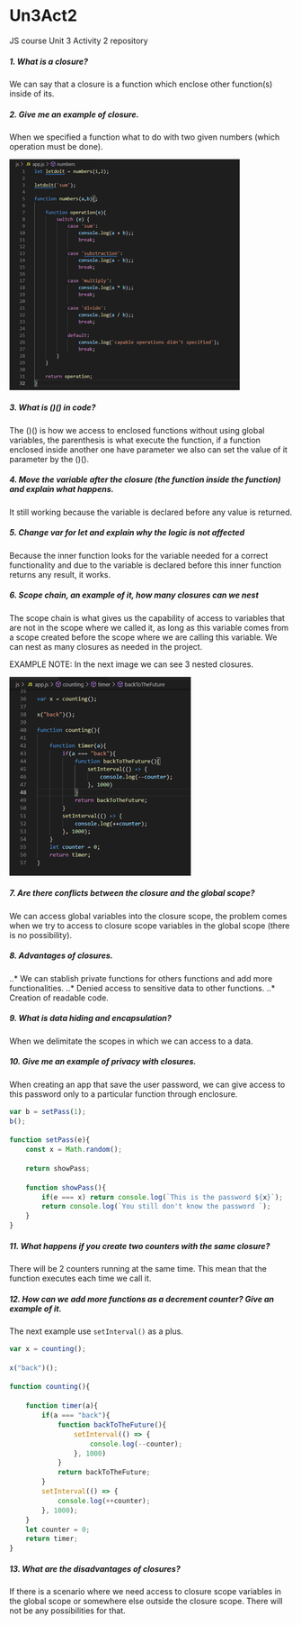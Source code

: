 # Un3Act2
JS course Unit 3 Activity 2 repository

##### 1. What is a closure?
We can say that a closure is a function which enclose other function(s) inside of its.

##### 2. Give me an example of closure.
When we specified a function what to do with two given numbers (which operation must be done).

![alt text](https://github.com/DanielAgueroKsquaregroup/Un3Act2/blob/main/img/closure_example.png "closure example")

##### 3. What is ()() in code? 
The ()() is how we access to enclosed functions without using global variables, the parenthesis is what execute the function, if a function enclosed inside another one have parameter we also can set the value of it parameter by the ()().

##### 4. Move the variable after the closure (the function inside the function) and explain what happens.
It still working because the variable is declared before any value is returned.

##### 5. Change var for let and explain why the logic is not affected
Because the inner function looks for the variable needed for a correct functionality and due to the variable is declared before this inner function returns any result, it works.

##### 6. Scope chain, an example of it, how many closures can we nest
The scope chain is what gives us the capability of access to variables that are not in the scope where we called it, as long as this variable comes from a scope created before the scope where we are calling this variable. We can nest as many closures as needed in the project.

EXAMPLE NOTE: In the next image we can see 3 nested closures.

![alt text](https://github.com/DanielAgueroKsquaregroup/Un3Act2/blob/main/img/closure_nested.png "closure nested example")

##### 7. Are there conflicts between the closure and the global scope?
We can access global variables into the closure scope, the problem comes when we try to access to closure scope variables in the global scope (there is no possibility).

##### 8. Advantages of closures.
..* We can stablish private functions for others functions and add more functionalities.
..* Denied access to sensitive data to other functions.
..* Creation of readable code.

##### 9. What is data hiding and encapsulation?
When we delimitate the scopes in which we can access to a data.

##### 10. Give me an example of privacy with closures.
When creating an app that save the user password, we can give access to this password only to a particular function through enclosure.

```javascript
var b = setPass(1);
b();

function setPass(e){
    const x = Math.random();
    
    return showPass;

    function showPass(){
        if(e === x) return console.log(`This is the password ${x}`);
        return console.log(`You still don't know the password `);
    }
}
```

##### 11. What happens if you create two counters with the same closure?
There will be 2 counters running at the same time. This mean that the function executes each time we call it.

##### 12.	How can we add more functions as a decrement counter? Give an example of it.
The next example use `setInterval()` as a plus.

```javascript
var x = counting();

x("back")();

function counting(){

    function timer(a){
        if(a === "back"){
            function backToTheFuture(){
                setInterval(() => {
                    console.log(--counter);
                }, 1000)
            }
            return backToTheFuture;
        }
        setInterval(() => {
            console.log(++counter);
        }, 1000);
    }
    let counter = 0;
    return timer;
}
```

##### 13. What are the disadvantages of closures?
If there is a scenario where we need access to closure scope variables in the global scope or somewhere else outside the closure scope. There will not be any possibilities for that.